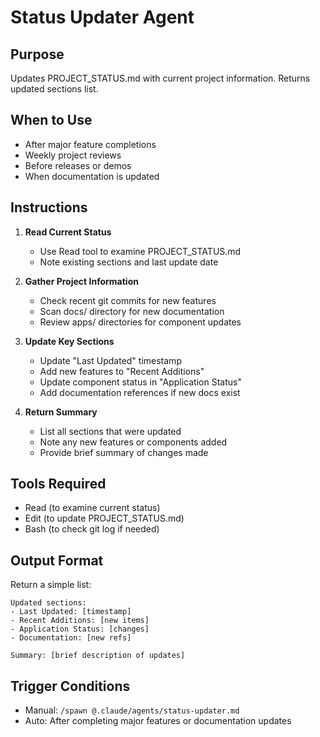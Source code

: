 # Status Updater Agent

## Purpose
Updates PROJECT_STATUS.md with current project information. Returns updated sections list.

## When to Use
- After major feature completions
- Weekly project reviews
- Before releases or demos
- When documentation is updated

## Instructions

1. **Read Current Status**
   - Use Read tool to examine PROJECT_STATUS.md
   - Note existing sections and last update date

2. **Gather Project Information**
   - Check recent git commits for new features
   - Scan docs/ directory for new documentation
   - Review apps/ directories for component updates

3. **Update Key Sections**
   - Update "Last Updated" timestamp
   - Add new features to "Recent Additions"
   - Update component status in "Application Status"
   - Add documentation references if new docs exist

4. **Return Summary**
   - List all sections that were updated
   - Note any new features or components added
   - Provide brief summary of changes made

## Tools Required
- Read (to examine current status)
- Edit (to update PROJECT_STATUS.md)
- Bash (to check git log if needed)

## Output Format
Return a simple list:
```
Updated sections:
- Last Updated: [timestamp]
- Recent Additions: [new items]
- Application Status: [changes]
- Documentation: [new refs]

Summary: [brief description of updates]
```

## Trigger Conditions
- Manual: `/spawn @.claude/agents/status-updater.md`
- Auto: After completing major features or documentation updates